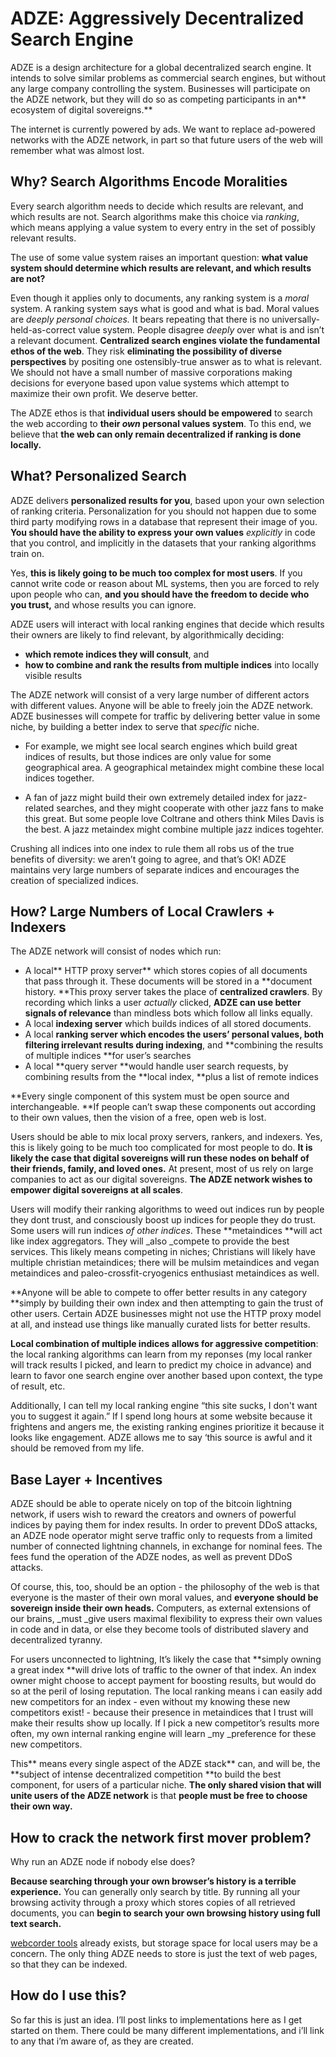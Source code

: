 # ADZE: Aggressively Decentralized Search Engine


ADZE is a design architecture for a global decentralized search engine.  It intends to solve similar problems as commercial search engines, but without any large company controlling the system. Businesses will participate on the ADZE network, but they will do so as competing participants in an** ecosystem of digital sovereigns.**

The internet is currently powered by ads. We want to replace ad-powered networks with the ADZE network, in part so that future users of the web will remember what was almost lost. 


## Why? Search Algorithms Encode Moralities

Every search algorithm needs to decide which results are relevant, and which results are not. Search algorithms make this choice via _ranking_, which means applying a value system to every entry in the set of possibly relevant results. 

The use of some value system raises an important question: **what value system should determine which results are relevant, and which results are not?**

Even though it applies only to documents, any ranking system is a _moral_ system. A ranking system says what is good and what is bad. Moral values are _deeply personal choices._ It bears repeating that there is no universally-held-as-correct value system. People disagree _deeply_ over what is and isn’t a relevant document.  **Centralized search engines violate the fundamental ethos of the web**. They risk **eliminating the possibility of diverse perspectives** by positing one ostensibly-true answer as to what is relevant. We should not have a small number of massive corporations making decisions for everyone based upon value systems which attempt to maximize their own profit. We deserve better.

The ADZE ethos is that **individual users should be empowered** to search the web according to **their _own_ personal values system**.  To this end, we believe that **the web can only remain decentralized if ranking is done locally.**


## What?  Personalized Search

ADZE delivers **personalized results for you**, based upon your own selection of ranking criteria.  Personalization for you should not happen due to some third party modifying rows in a database that represent their image of you. **You should have the ability to express your own values** _explicitly_ in code that you control, and implicitly in the datasets that your ranking algorithms train on.

Yes, **this is likely going to be much too complex for most users**. If you cannot write code or reason about ML systems, then you are forced to rely upon people who can, **and you should have the freedom to decide who you trust,** and whose results you can ignore. 

ADZE users will interact with local ranking engines that decide which results their owners are likely to find relevant, by algorithmically deciding:



* **which remote indices they will consult**, and 
* **how to combine and rank the results from multiple indices** into locally visible results

The ADZE network will consist of a very large number of different actors with different values. Anyone will be able to freely join the ADZE network. ADZE businesses will compete for traffic by delivering better value in some niche, by building a better index to serve that _specific_ niche.



* For example, we might see local search engines which build great indices of results, but those indices are only value for some geographical area. A geographical metaindex might combine these local indices together.

* A fan of jazz might build their own extremely detailed index for jazz-related searches, and they might cooperate with other jazz fans to make this great.  But some people love Coltrane and others think Miles Davis is the best.   A jazz metaindex might combine multiple jazz indices togehter.

Crushing all indices into one index to rule them all robs us of the true benefits of diversity: we aren’t going to agree, and that’s OK! ADZE maintains very large numbers of separate indices and encourages the creation of specialized indices.


## How? Large Numbers of Local Crawlers + Indexers


The ADZE network will consist of nodes which run:


* A local** HTTP proxy server** which stores copies of all documents that pass through it. These documents will be stored in a **document history. **This proxy server takes the place of **centralized crawlers**. By recording which links a user _actually_ clicked, **ADZE can use better signals of relevance** than mindless bots which follow all links equally.
* A local **indexing server** which builds indices of all stored documents. 
* A local **ranking server **which encodes the **users’ personal values**, both** filtering irrelevant results during indexing**, and **combining the results of multiple indices **for user’s searches
* A local **query server **would handle user search requests, by combining results from the **local index, **plus a list of remote indices

**Every single component of this system must be open source and interchangeable.  **If people can’t swap these components out according to their own values, then the vision of a free, open web is lost.

Users should be able to mix local proxy servers, rankers, and indexers. Yes, this is likely going to be much too complicated for most people to do.  **It is likely the case that digital sovereigns will run these nodes on behalf of their friends, family, and loved ones.**  At present, most of us rely on large companies to act as our digital sovereigns. **The ADZE network wishes to empower digital sovereigns at all scales**.

Users will modify their ranking algorithms to weed out indices run by people they dont trust, and consciously boost up indices for people they do trust. Some users will run indices _of other indices_. These **metaindices **will act like index aggregators. They will _also _compete to provide the best services.  This likely means competing in niches; Christians will likely have multiple christian metaindices; there will be mulsim metaindices and vegan metaindices and paleo-crossfit-cryogenics enthusiast metaindices as well.   
 
**Anyone will be able to compete to offer better results in any category **simply by building their own index and then attempting to gain the trust of other users.  Certain ADZE businesses might not use the HTTP proxy model at all, and instead use things like manually curated lists for better results.

**Local combination of multiple indices allows for aggressive competition**: the local ranking algorithms can learn from my reponses (my local ranker will track results I picked, and learn to predict my choice in advance) and learn to favor one search engine over another based upon context, the type of result, etc. 

Additionally, I can tell my local ranking engine “this site sucks, I don't want you to suggest it again.” If I spend long hours at some website  because it frightens and angers me, the existing ranking engines prioritize it because it looks like engagement.  ADZE allows me to say ‘this source is awful and it should be removed from my life.  



## Base Layer + Incentives 

ADZE should be able to operate nicely on top of the bitcoin lightning network, if users wish to reward the creators and owners of powerful indices by paying them for index results. In order to prevent DDoS attacks, an ADZE node operator might serve traffic only to requests from a limited number of connected lightning channels, in exchange for nominal fees. The fees fund the operation of the ADZE nodes, as well as prevent DDoS attacks. 

Of course, this, too, should be an option - the philosophy of the web is that everyone is the master of their own moral values, and **everyone should be sovereign inside their own heads.** Computers, as external extensions of our brains, _must _give users maximal flexibility to express their own values in code and in data, or else they become tools of distributed slavery and decentralized tyranny.

For users unconnected to lightning, It’s likely the case that **simply owning a great index **will drive lots of traffic to the owner of that index. An index owner might choose to accept payment for boosting results, but would do so at the peril of losing reputation.  The local ranking means i can easily add new competitors for an index - even without my knowing these new competitors exist! - because their presence in metaindices that I trust will make their results show up locally.  If I pick a new competitor’s results more often, my own internal ranking engine will learn _my _preference for these new competitors. 


This** means every single aspect of the ADZE stack** can, and will be, the **subject of intense decentralized competition **to build the best component, for users of a particular niche.   **The only shared vision that will unite users of the ADZE network** is that **people must be free to choose their own way.**


## How to crack the network first mover problem?

Why run an ADZE node if nobody else does?

**Because searching through your own browser’s history is a terrible experience.**  You can generally only search by title. By running all your browsing activity through a proxy which stores copies of all retrieved documents, you can **begin to search your own browsing history using full text search.**

[webcorder tools](https://webrecorder.net/tools)  already exists, but storage space for local users may be a concern. The only thing ADZE needs to store is just the text of web pages, so that they can be indexed.

## How do I use this?

So far this is just an idea. I’ll post links to implementations here as I get started on them. There could be many different implementations, and i’ll link to any that i’m aware of, as they are created. 
